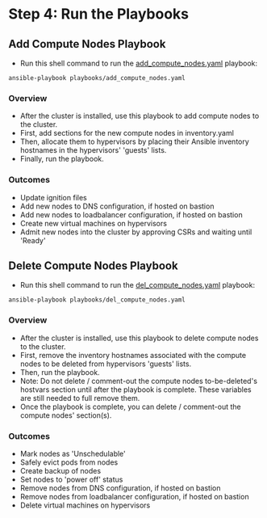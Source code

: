 # Step 4: Run the Playbooks
## Add Compute Nodes Playbook
* Run this shell command to run the [add_compute_nodes.yaml](https://github.com/IBM/Ansible-OpenShift-Provisioning/blob/main/playbooks/add_compute_nodes.yaml) playbook:
```
ansible-playbook playbooks/add_compute_nodes.yaml
```
### Overview
* After the cluster is installed, use this playbook to add compute nodes to the cluster.
* First, add sections for the new compute nodes in inventory.yaml
* Then, allocate them to hypervisors by placing their Ansible inventory hostnames in the hypervisors' 'guests' lists. 
* Finally, run the playbook.
### Outcomes
* Update ignition files
* Add new nodes to DNS configuration, if hosted on bastion
* Add new nodes to loadbalancer configuration, if hosted on bastion
* Create new virtual machines on hypervisors
* Admit new nodes into the cluster by approving CSRs and waiting until 'Ready'

## Delete Compute Nodes Playbook
* Run this shell command to run the [del_compute_nodes.yaml](https://github.com/IBM/Ansible-OpenShift-Provisioning/blob/main/playbooks/del_compute_nodes.yaml) playbook:
```
ansible-playbook playbooks/del_compute_nodes.yaml
```
### Overview
* After the cluster is installed, use this playbook to delete compute nodes to the cluster.
* First, remove the inventory hostnames associated with the compute nodes to be deleted from hypervisors 'guests' lists. 
* Then, run the playbook.
* Note: Do not delete / comment-out the compute nodes to-be-deleted's hostvars section until after the playbook is complete. These variables are still needed to full remove them.
* Once the playbook is complete, you can delete / comment-out the compute nodes' section(s).
### Outcomes
* Mark nodes as 'Unschedulable'
* Safely evict pods from nodes
* Create backup of nodes
* Set nodes to 'power off' status
* Remove nodes from DNS configuration, if hosted on bastion
* Remove nodes from loadbalancer configuration, if hosted on bastion
* Delete virtual machines on hypervisors